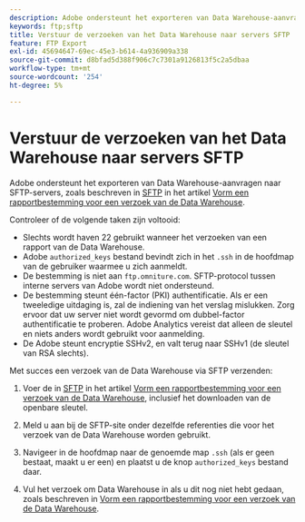 ```yaml
---
description: Adobe ondersteunt het exporteren van Data Warehouse-aanvragen naar SFTP-servers.
keywords: ftp;sftp
title: Verstuur de verzoeken van het Data Warehouse naar servers SFTP
feature: FTP Export
exl-id: 45694647-69ec-45e3-b614-4a936909a338
source-git-commit: d8bfad5d388f906c7c7301a9126813f5c2a5dbaa
workflow-type: tm+mt
source-wordcount: '254'
ht-degree: 5%

---
```


# Verstuur de verzoeken van het Data Warehouse naar servers SFTP

Adobe ondersteunt het exporteren van Data Warehouse-aanvragen naar SFTP-servers, zoals beschreven in [SFTP](/help/export/data-warehouse/create-request/dw-request-report-destinations.md#sftp) in het artikel [Vorm een rapportbestemming voor een verzoek van de Data Warehouse](/help/export/data-warehouse/create-request/dw-request-report-destinations.md).

Controleer of de volgende taken zijn voltooid:

* Slechts wordt haven 22 gebruikt wanneer het verzoeken van een rapport van de Data Warehouse.
* Adobe `authorized_keys` bestand bevindt zich in het `.ssh` in de hoofdmap van de gebruiker waarmee u zich aanmeldt.
* De bestemming is niet aan `ftp.omniture.com`. SFTP-protocol tussen interne servers van Adobe wordt niet ondersteund.
* De bestemming steunt één-factor (PKI) authentificatie. Als er een tweeledige uitdaging is, zal de indiening van het verslag mislukken. Zorg ervoor dat uw server niet wordt gevormd om dubbel-factor authentificatie te proberen. Adobe Analytics vereist dat alleen de sleutel en niets anders wordt gebruikt voor aanmelding.
* De Adobe steunt encryptie SSHv2, en valt terug naar SSHv1 (de sleutel van RSA slechts).

Met succes een verzoek van de Data Warehouse via SFTP verzenden:

1. Voer de in [SFTP](/help/export/data-warehouse/create-request/dw-request-report-destinations.md#sftp) in het artikel [Vorm een rapportbestemming voor een verzoek van de Data Warehouse](/help/export/data-warehouse/create-request/dw-request-report-destinations.md), inclusief het downloaden van de openbare sleutel.
1. Meld u aan bij de SFTP-site onder dezelfde referenties die voor het verzoek van de Data Warehouse worden gebruikt.
1. Navigeer in de hoofdmap naar de genoemde map `.ssh` (als er geen bestaat, maakt u er een) en plaatst u de knop `authorized_keys` bestand daar.

1. Vul het verzoek om Data Warehouse in als u dit nog niet hebt gedaan, zoals beschreven in [Vorm een rapportbestemming voor een verzoek van de Data Warehouse](/help/export/data-warehouse/create-request/dw-request-report-destinations.md).
